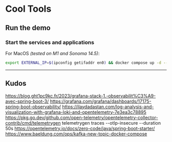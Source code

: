 # Cool Tools

## Run the demo

### Start the services and applications

For MacOS *(tested on M1 and Sonoma 14.5)*:

```bash
export EXTERNAL_IP=$(ipconfig getifaddr en0) && docker compose up -d --build
```

---

## Kudos

https://blog.ght1pc9kc.fr/2023/grafana-stack-1.-observabilit%C3%A9-avec-spring-boot-3/
https://grafana.com/grafana/dashboards/17175-spring-boot-observability/
https://ilaydadastan.com/log-analysis-and-visualization-with-grafana-loki-and-opentelemetry-7e3ea3c78895
https://pkg.go.dev/github.com/open-telemetry/opentelemetry-collector-contrib/cmd/telemetrygen
telemetrygen traces --otlp-insecure --duration 50s
https://opentelemetry.io/docs/zero-code/java/spring-boot-starter/
https://www.baeldung.com/ops/kafka-new-topic-docker-compose
